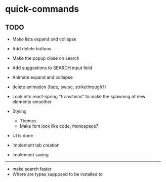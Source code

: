 # quick-commands

## TODO

- Make lists expand and collapse
- Add delete buttons
- Make the popup close on search

- Add suggestions to SEARCH input feild

- Animate expand and collapse
- delete animation (fade, swipe, strikethrough?)
- Look into react-spring "transitions" to make the spawning of new elements smoother
- Styling
  - Themes
  - Make font look like code, monospace?
- UI is done

- Implement tab creation
- Implement saving

---

- make search faster
- Where are types supposed to be installed to
